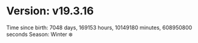 # Version: v19.3.16
Time since birth: 7048 days, 169153 hours, 10149180 minutes, 608950800 seconds
Season: Winter ❄️
